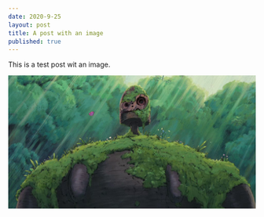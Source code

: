 ```yaml
---
date: 2020-9-25
layout: post
title: A post with an image
published: true
---
```


This is a test post wit an image.

![](/assets/Robot_laputa.png)
